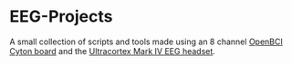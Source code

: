 # EEG-Projects
A small collection of scripts and tools made using an 8 channel [OpenBCI](https://bciwiki.org/index.php/OpenBCI) [Cyton board](https://docs.openbci.com/Cyton/CytonLanding/) and the [Ultracortex Mark IV EEG headset](https://docs.openbci.com/AddOns/Headwear/MarkIV/).
